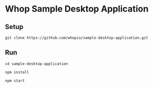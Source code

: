 # Whop Sample Desktop Application

## Setup
```
git clone https://github.com/whopio/sample-desktop-application.git
```

## Run
```
cd sample-desktop-application

npm install 

npm start
```
